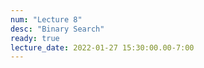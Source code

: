 ```yaml
---
num: "Lecture 8"
desc: "Binary Search"
ready: true
lecture_date: 2022-01-27 15:30:00.00-7:00
---
```


